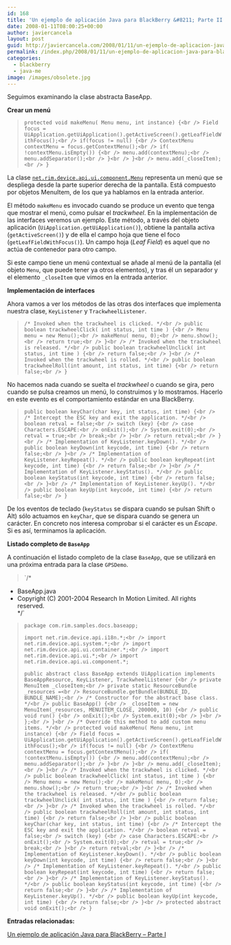 ```yaml
---
id: 168
title: 'Un ejemplo de aplicación Java para BlackBerry &#8211; Parte II'
date: 2008-01-11T08:00:25+00:00
author: javiercancela
layout: post
guid: http://javiercancela.com/2008/01/11/un-ejemplo-de-aplicacion-java-para-blackberry-parte-ii/
permalink: /index.php/2008/01/11/un-ejemplo-de-aplicacion-java-para-blackberry-parte-ii/
categories:
  - blackberry
  - java-me
image: /images/obsolete.jpg
---
```

Seguimos examinando la clase abstracta BaseApp.

**Crear un menú**

> `protected void makeMenu( Menu menu, int instance) {<br />
Field focus = UiApplication.getUiApplication().getActiveScreen().getLeafFieldWithFocus();<br />
if(focus != null) {<br />
ContextMenu contextMenu = focus.getContextMenu();<br />
if( !contextMenu.isEmpty()) {<br />
menu.add(contextMenu);<br />
menu.addSeparator();<br />
}<br />
}<br />
menu.add(_closeItem);<br />
}`

La clase [`net.rim.device.api.ui.component.Menu`](http://www.blackberry.com/developers/docs/4.1api/net/rim/device/api/ui/component/Menu.html "Class Menu") representa un menú que se despliega desde la parte superior derecha de la pantalla. Está compuesto por objetos MenuItem, de los que ya hablamos en la entrada anterior.

El método `makeMenu` es invocado cuando se produce un evento que tenga que mostrar el menú, como pulsar el _trackwheel_. En la implementación de las interfaces veremos un ejemplo. Este método, a través del objeto aplicación (`UiApplication.getUiApplication()`), obtiene la pantalla activa (`getActiveScreen()`) y de ella el campo hoja que tiene el foco (`getLeafFieldWithFocus()`). Un campo hoja (_Leaf Field_) es aquel que no actúa de contenedor para otro campo.

Si este campo tiene un menú contextual se añade al menú de la pantalla (el objeto `Menu`, que puede tener ya otros elementos), y tras él un separador y el elemento `_closeItem` que vimos en la entrada anterior.

**Implementación de interfaces**

Ahora vamos a ver los métodos de las otras dos interfaces que implementa nuestra clase, `KeyListener` y `TrackwheelListener`.

> `/* Invoked when the trackwheel is clicked. */<br />
public boolean trackwheelClick( int status, int time ) {<br />
Menu menu = new Menu();<br />
makeMenu( menu, 0);<br />
menu.show();<br />
return true;<br />
}<br />
/* Invoked when the trackwheel is released. */<br />
public boolean trackwheelUnclick( int status, int time ) {<br />
return false;<br />
}<br />
/* Invoked when the trackwheel is rolled. */<br />
public boolean trackwheelRoll(int amount, int status, int time) {<br />
return false;<br />
}`

No hacemos nada cuando se suelta el _trackwheel_ o cuando se gira, pero cuando se pulsa creamos un menú, lo construimos y lo mostramos. Hacerlo en este evento es el comportamiento estándar en una BlackBerry.

> `public boolean keyChar(char key, int status, int time) {<br />
/* Intercept the ESC key and exit the application. */<br />
boolean retval = false;<br />
switch (key) {<br />
case Characters.ESCAPE:<br />
onExit();<br />
System.exit(0);<br />
retval = true;<br />
break;<br />
}<br />
return retval;<br />
}<br />
/* Implementation of KeyListener.keyDown(). */<br />
public boolean keyDown(int keycode, int time) {<br />
return false;<br />
}<br />
/* Implementation of KeyListener.keyRepeat(). */<br />
public boolean keyRepeat(int keycode, int time) {<br />
return false;<br />
}<br />
/* Implementation of KeyListener.keyStatus(). */<br />
public boolean keyStatus(int keycode, int time) {<br />
return false;<br />
}<br />
/* Implementation of KeyListener.keyUp(). */<br />
public boolean keyUp(int keycode, int time) {<br />
return false;<br />
}`

De los eventos de teclado (`keyStatus` se dispara cuando se pulsan Shift o Alt) sólo actuamos en `keyChar`, que se dispara cuando se genera un carácter. En concreto nos interesa comprobar si el carácter es un _Escape_. Si es así, terminamos la aplicación.

**Listado completo de `BaseApp`**

A continuación el listado completo de la clase `BaseApp`, que se utilizará en una próxima entrada para la clase `GPSDemo`.

> `/*<br />
* BaseApp.java<br />
* Copyright (C) 2001-2004 Research In Motion Limited. All rights reserved.<br />
*/`
> 
> `package com.rim.samples.docs.baseapp;`
> 
> `import net.rim.device.api.i18n.*;<br />
import net.rim.device.api.system.*;<br />
import net.rim.device.api.ui.container.*;<br />
import net.rim.device.api.ui.*;<br />
import net.rim.device.api.ui.component.*;`
> 
> `public abstract class BaseApp extends UiApplication implements BaseAppResource, KeyListener, TrackwheelListener {<br />
private MenuItem _closeItem;<br />
private static ResourceBundle _resources =<br />
ResourceBundle.getBundle(BUNDLE_ID, BUNDLE_NAME);<br />
/* Constructor for the abstract base class. */<br />
public BaseApp() {<br />
_closeItem = new MenuItem(_resources, MENUITEM_CLOSE, 200000, 10) {<br />
public void run() {<br />
onExit();<br />
System.exit(0);<br />
}<br />
};<br />
}<br />
/* Override this method to add custom menu items. */<br />
protected void makeMenu( Menu menu, int instance) {<br />
Field focus = UiApplication.getUiApplication().getActiveScreen().getLeafFieldWithFocus();<br />
if(focus != null) {<br />
ContextMenu contextMenu = focus.getContextMenu();<br />
if( !contextMenu.isEmpty()) {<br />
menu.add(contextMenu);<br />
menu.addSeparator();<br />
}<br />
}<br />
menu.add(_closeItem);<br />
}<br />
/* Invoked when the trackwheel is clicked. */<br />
public boolean trackwheelClick( int status, int time ) {<br />
Menu menu = new Menu();<br />
makeMenu( menu, 0);<br />
menu.show();<br />
return true;<br />
}<br />
/* Invoked when the trackwheel is released. */<br />
public boolean trackwheelUnclick( int status, int time ) {<br />
return false;<br />
}<br />
/* Invoked when the trackwheel is rolled. */<br />
public boolean trackwheelRoll(int amount, int status, int time) {<br />
return false;<br />
}<br />
public boolean keyChar(char key, int status, int time) {<br />
/* Intercept the ESC key and exit the application. */<br />
boolean retval = false;<br />
switch (key) {<br />
case Characters.ESCAPE:<br />
onExit();<br />
System.exit(0);<br />
retval = true;<br />
break;<br />
}<br />
return retval;<br />
}<br />
/* Implementation of KeyListener.keyDown(). */<br />
public boolean keyDown(int keycode, int time) {<br />
return false;<br />
}<br />
/* Implementation of KeyListener.keyRepeat(). */<br />
public boolean keyRepeat(int keycode, int time) {<br />
return false;<br />
}<br />
/* Implementation of KeyListener.keyStatus(). */<br />
public boolean keyStatus(int keycode, int time) {<br />
return false;<br />
}<br />
/* Implementation of KeyListener.keyUp(). */<br />
public boolean keyUp(int keycode, int time) {<br />
return false;<br />
}<br />
protected abstract void onExit();<br />
}`

**Entradas relacionadas:**
  
[Un ejemplo de aplicación Java para BlackBerry &#8211; Parte I](http://javiercancela.com/2008/01/09/un-ejemplo-de-aplicacion-java-para-blackberry-parte-i/ "Un ejemplo de aplicación Java para BlackBerry - Parte I")